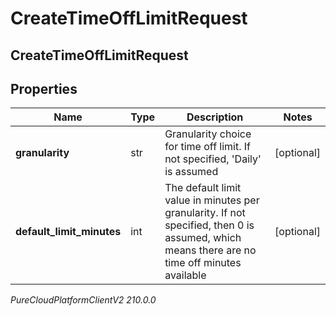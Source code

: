 # CreateTimeOffLimitRequest

## CreateTimeOffLimitRequest

## Properties

|Name | Type | Description | Notes|
|------------ | ------------- | ------------- | -------------|
| **granularity** | str | Granularity choice for time off limit. If not specified, &#39;Daily&#39; is assumed | [optional] |
| **default_limit_minutes** | int | The default limit value in minutes per granularity. If not specified, then 0 is assumed, which means there are no time off minutes available | [optional] |



_PureCloudPlatformClientV2 210.0.0_
